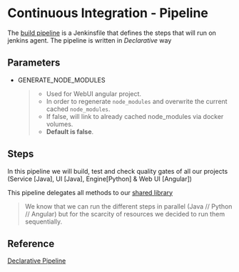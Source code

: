 # Continuous Integration - Pipeline

The [build pipeline](../../../../../../Jenkinsfile) is a Jenkinsfile that defines the steps that will run on jenkins agent.
The pipeline is written in _Declarative_ way

## Parameters

- GENERATE_NODE_MODULES

  > - Used for WebUI angular project.
  > - In order to regenerate `node_modules` and overwrite the current cached `node_modules`.
  > - If false, will link to already cached node_modules via docker volumes.
  > - **Default is false**.

## Steps

In this pipeline we will build, test and check quality gates of all our projects (Service [Java], UI [Java], Engine[Python] & Web UI [Angular])

This pipeline delegates all methods to our [shared library](Library.md)

> We know that we can run the different steps in parallel (Java // Python // Angular) but for the scarcity of resources we decided to run them sequentially.

## Reference

[Declarative Pipeline](https://www.jenkins.io/doc/book/pipeline/syntax/)
